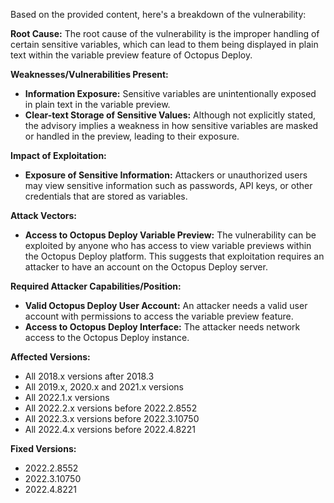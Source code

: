 Based on the provided content, here's a breakdown of the vulnerability:

**Root Cause:**
The root cause of the vulnerability is the improper handling of certain sensitive variables, which can lead to them being displayed in plain text within the variable preview feature of Octopus Deploy.

**Weaknesses/Vulnerabilities Present:**
- **Information Exposure:** Sensitive variables are unintentionally exposed in plain text in the variable preview.
- **Clear-text Storage of Sensitive Values:** Although not explicitly stated, the advisory implies a weakness in how sensitive variables are masked or handled in the preview, leading to their exposure.

**Impact of Exploitation:**
- **Exposure of Sensitive Information:** Attackers or unauthorized users may view sensitive information such as passwords, API keys, or other credentials that are stored as variables.

**Attack Vectors:**
- **Access to Octopus Deploy Variable Preview:** The vulnerability can be exploited by anyone who has access to view variable previews within the Octopus Deploy platform. This suggests that exploitation requires an attacker to have an account on the Octopus Deploy server.

**Required Attacker Capabilities/Position:**
- **Valid Octopus Deploy User Account:** An attacker needs a valid user account with permissions to access the variable preview feature.
- **Access to Octopus Deploy Interface:** The attacker needs network access to the Octopus Deploy instance.

**Affected Versions:**
- All 2018.x versions after 2018.3
- All 2019.x, 2020.x and 2021.x versions
- All 2022.1.x versions
- All 2022.2.x versions before 2022.2.8552
- All 2022.3.x versions before 2022.3.10750
- All 2022.4.x versions before 2022.4.8221

**Fixed Versions:**
- 2022.2.8552
- 2022.3.10750
- 2022.4.8221